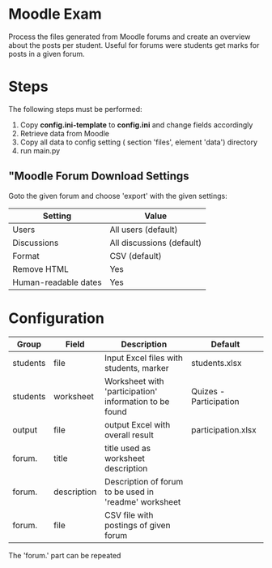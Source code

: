 # Moodle Exam
Process the files generated from Moodle forums and create an overview about the posts per student.
Useful for forums were students get marks for posts in a given forum.

# Steps

The following steps must be performed:

1. Copy **config.ini-template** to **config.ini** and change fields accordingly
1. Retrieve data from Moodle
1. Copy all data to config setting ( section 'files', element 'data') directory
1. run main.py

## "Moodle Forum Download Settings

Goto the given forum and choose 'export' with the given settings:

| Setting              | Value                     | 
|----------------------|---------------------------|
| Users                | All users (default)       |
| Discussions          | All discussions (default) |
| Format               | CSV (default)             |
| Remove HTML          | Yes                       | 
| Human-readable dates | Yes                       |

# Configuration

| Group    | Field       | Description                                            | Default                |
|----------|-------------|--------------------------------------------------------|------------------------|
| students | file        | Input Excel files with students, marker                | students.xlsx          |
| students | worksheet   | Worksheet with 'participation' information to be found | Quizes - Participation |
| output   | file        | output Excel with overall result                       | participation.xlsx     |
| forum.   | title       | title used as worksheet description                    |                        |
| forum.   | description | Description of forum to be used in 'readme' worksheet  |                        |
| forum.   | file        | CSV file with postings of given forum                  |                        |

The 'forum.' part can be repeated